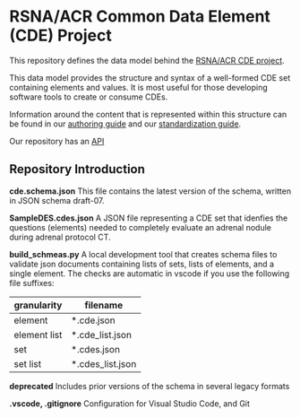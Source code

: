 # RSNA/ACR Common Data Element (CDE) Project

This repository defines the data model behind the [RSNA/ACR CDE project](https://radelement.org).

This data model provides the structure and syntax of a well-formed CDE set containing elements and values. It is most useful for those developing software tools to create or consume CDEs. 

Information around the content that is represented within this structure can be found in our [authoring guide](https://radelement.org/about/guides/authoring) and our [standardization guide](https://radelement.org/about/guides/standardization). 

Our repository has an [API](https://radelement.org/about/docs)

## Repository Introduction
**cde.schema.json**
This file contains the latest version of the schema, written in JSON schema draft-07. 

**SampleDES.cdes.json**
A JSON file representing a CDE set that idenfies the questions (elements) needed to completely evaluate an adrenal nodule during adrenal protocol CT.

**build_schmeas.py**
A local development tool that creates schema files to validate json documents containing lists of sets, lists of elements, and a single element. The checks are automatic in vscode if you use the following file suffixes:

| granularity  | filename         |
| ------------ | ---------------- |
| element      | *.cde.json       |
| element list | *.cde_list.json  |
| set          | *.cdes.json      |
| set list     | *.cdes_list.json |

**deprecated**
Includes prior versions of the schema in several legacy formats

**.vscode, .gitignore**
Configuration for Visual Studio Code, and Git
